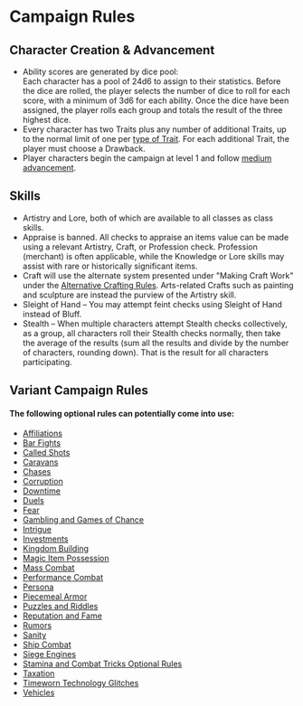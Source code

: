 # Campaign Rules

<h2>Character Creation &amp; Advancement</h2>

<ul>
	<li>Ability scores are generated by dice pool:<br />
	Each character has a pool of 24d6 to assign to their statistics. Before the dice are rolled, the player selects the number of dice to roll for each score, with a minimum of 3d6 for each ability. Once the dice have been assigned, the player rolls each group and totals the result of the three highest dice.</li>
	<li>Every character has two Traits plus any number of additional Traits, up to the normal limit of one per <a href="https://www.d20pfsrd.com/traits/">type of Trait</a>. For each additional Trait, the player must choose a Drawback.</li>
	<li>Player characters begin the campaign at level 1 and follow <a href="https://www.d20pfsrd.com/classes/character-advancement/">medium advancement</a>.</li>
</ul>

<h2>Skills</h2>

<ul>
	<li>Artistry and Lore, both of which are available to all classes as class skills.</li>
	<li>Appraise is banned. All checks to appraise an items value can be made using a relevant Artistry, Craft, or Profession check. Profession (merchant) is often applicable, while the Knowledge or Lore skills may assist with rare or historically significant items.</li>
	<li>Craft will use the alternate system presented under &quot;Making Craft Work&quot; under the&nbsp;<a href="http://www.d20pfsrd.com/skills/craft">Alternative Crafting Rules</a>. Arts-related Crafts such as painting and sculpture are instead the purview of the Artistry skill.</li>
	<li>Sleight of Hand &ndash; You may attempt feint checks using Sleight of Hand instead of Bluff.</li>
	<li>Stealth &ndash; When multiple characters attempt Stealth checks collectively, as a group, all characters roll their Stealth checks normally, then take the average of the results (sum all the results and divide by the number of characters, rounding down). That is the result for all characters participating.</li>
</ul>

<h2>Variant Campaign Rules</h2>

<h4>The following optional rules can potentially come into use:</h4>

<ul>
	<li post_id="123025"><a href="https://www.d20pfsrd.com/gamemastering/other-rules/affiliations/">Affiliations</a></li>
	<li post_id="141115"><a href="https://www.d20pfsrd.com/gamemastering/other-rules/bar-fights/">Bar Fights</a></li>
	<li post_id="53706"><a href="https://www.d20pfsrd.com/gamemastering/other-rules/called-shots/">Called Shots</a></li>
	<li post_id="53708"><a href="https://www.d20pfsrd.com/gamemastering/other-rules/caravans/">Caravans</a></li>
	<li post_id="53710"><a href="https://www.d20pfsrd.com/gamemastering/other-rules/chases/">Chases</a></li>
	<li post_id="53712"><a href="https://www.d20pfsrd.com/gamemastering/other-rules/corruption/">Corruption</a>
	<ul>
	</ul>
	</li>
	<li post_id="53738"><a href="https://www.d20pfsrd.com/gamemastering/other-rules/downtime/">Downtime</a>
	<ul>
	</ul>
	</li>
	<li post_id="53742"><a href="https://www.d20pfsrd.com/gamemastering/other-rules/duels/">Duels</a></li>
	<li post_id="53744"><a href="https://www.d20pfsrd.com/gamemastering/other-rules/fear/">Fear</a></li>
	<li post_id="53748"><a href="https://www.d20pfsrd.com/gamemastering/other-rules/gambling-and-games-of-chance/">Gambling and Games of Chance</a></li>
	<li post_id="53759"><a href="https://www.d20pfsrd.com/gamemastering/other-rules/intrigue/">Intrigue</a></li>
	<li post_id="53819"><a href="https://www.d20pfsrd.com/gamemastering/other-rules/ultimate-campaign-investments/">Investments</a></li>
	<li post_id="53761"><a href="https://www.d20pfsrd.com/gamemastering/other-rules/kingdom-building/">Kingdom Building</a>
	<ul>
	</ul>
	</li>
	<li post_id="151150"><a href="https://www.d20pfsrd.com/gamemastering/other-rules/magic-item-possession/">Magic Item Possession</a></li>
	<li post_id="115283"><a href="https://www.d20pfsrd.com/gamemastering/other-rules/mass-combat/">Mass Combat</a>
	<ul>
	</ul>
	</li>
	<li post_id="53767"><a href="https://www.d20pfsrd.com/gamemastering/other-rules/performance-combat/">Performance Combat</a></li>
	<li post_id="143681"><a href="https://www.d20pfsrd.com/gamemastering/other-rules/persona/">Persona</a></li>
	<li post_id="53771"><a href="https://www.d20pfsrd.com/gamemastering/other-rules/piecemeal-armor/">Piecemeal Armor</a></li>
	<li post_id="53773"><a href="https://www.d20pfsrd.com/gamemastering/other-rules/puzzles-and-riddles/">Puzzles and Riddles</a></li>
	<li post_id="53775"><a href="https://www.d20pfsrd.com/gamemastering/other-rules/reputation-and-fame/">Reputation and Fame</a></li>
	<li post_id="115285"><a href="https://www.d20pfsrd.com/gamemastering/other-rules/rumors/">Rumors</a></li>
	<li post_id="53777"><a href="https://www.d20pfsrd.com/gamemastering/other-rules/sanity/">Sanity</a></li>
	<li post_id="53779"><a href="https://www.d20pfsrd.com/gamemastering/other-rules/ship-combat/">Ship Combat</a>
	<ul>
	</ul>
	</li>
	<li post_id="53795"><a href="https://www.d20pfsrd.com/gamemastering/other-rules/siege-engines/">Siege Engines</a>
	<ul>
	</ul>
	</li>
	<li post_id="53807"><a href="https://www.d20pfsrd.com/gamemastering/other-rules/stamina-and-combat-tricks-optional-rules/">Stamina and Combat Tricks Optional Rules</a></li>
	<li post_id="53815"><a href="https://www.d20pfsrd.com/gamemastering/other-rules/taxation/">Taxation</a></li>
	<li post_id="53817"><a href="https://www.d20pfsrd.com/gamemastering/other-rules/timeworn-technology-glitches/">Timeworn Technology Glitches</a></li>
	<li post_id="53821"><a href="https://www.d20pfsrd.com/gamemastering/other-rules/vehicles/">Vehicles</a></li>
</ul>
